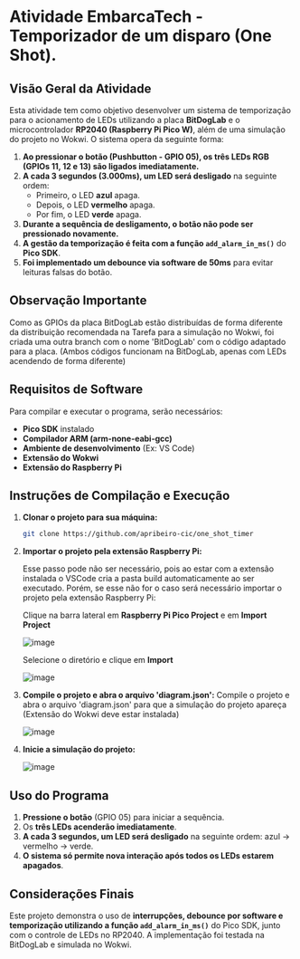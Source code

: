 # Atividade EmbarcaTech - Temporizador de um disparo (One Shot).

## Visão Geral da Atividade
Esta atividade tem como objetivo desenvolver um sistema de temporização para o acionamento de LEDs utilizando a placa **BitDogLab** e o microcontrolador **RP2040 (Raspberry Pi Pico W)**, além de uma simulação do projeto no Wokwi. O sistema opera da seguinte forma:

1. **Ao pressionar o botão (Pushbutton - GPIO 05), os três LEDs RGB (GPIOs 11, 12 e 13) são ligados imediatamente.**
2. **A cada 3 segundos (3.000ms), um LED será desligado** na seguinte ordem:
   - Primeiro, o LED **azul** apaga.
   - Depois, o LED **vermelho** apaga.
   - Por fim, o LED **verde** apaga.
3. **Durante a sequência de desligamento, o botão não pode ser pressionado novamente.**
4. **A gestão da temporização é feita com a função `add_alarm_in_ms()`** do **Pico SDK**.
5. **Foi implementado um debounce via software de 50ms** para evitar leituras falsas do botão.

## Observação Importante
Como as GPIOs da placa BitDogLab estão distribuídas de forma diferente da distribuição recomendada na Tarefa para a simulação no Wokwi, foi criada uma outra branch com o nome 'BitDogLab' com o código adaptado para a placa. (Ambos códigos funcionam na BitDogLab, apenas com LEDs acendendo de forma diferente)

## Requisitos de Software
Para compilar e executar o programa, serão necessários:
- **Pico SDK** instalado
- **Compilador ARM (arm-none-eabi-gcc)**
- **Ambiente de desenvolvimento** (Ex: VS Code)
- **Extensão do Wokwi**
- **Extensão do Raspberry Pi**

## Instruções de Compilação e Execução
1. **Clonar o projeto para sua máquina:**
   ```sh
   git clone https://github.com/apribeiro-cic/one_shot_timer
   ```
   
2. **Importar o projeto pela extensão Raspberry Pi:**
   
   Esse passo pode não ser necessário, pois ao estar com a extensão instalada o VSCode cria a pasta build automaticamente ao ser executado. Porém, se esse não for o caso será necessário importar o projeto pela extensão Raspberry Pi:

   Clique na barra lateral em **Raspberry Pi Pico Project** e em **Import Project**
   
   ![image](https://github.com/user-attachments/assets/8f9351c3-8030-4e3c-a6a5-49b07a4b3265)

   Selecione o diretório e clique em **Import**
   
   ![image](https://github.com/user-attachments/assets/f4ed807c-1d56-427f-a787-fa82fa97228d)

  
4. **Compile o projeto e abra o arquivo 'diagram.json':**
   Compile o projeto e abra o arquivo 'diagram.json' para que a simulação do projeto apareça (Extensão do Wokwi deve estar instalada)
   
   ![image](https://github.com/user-attachments/assets/df5065fd-3d22-4cc7-9c9a-d1b490441a59)

5. **Inicie a simulação do projeto:**
   
   ![image](https://github.com/user-attachments/assets/ffd057d6-7ed0-4d67-94a4-d9e8d186746c)


## Uso do Programa
1. **Pressione o botão** (GPIO 05) para iniciar a sequência.
2. Os **três LEDs acenderão imediatamente**.
3. **A cada 3 segundos, um LED será desligado** na seguinte ordem: azul → vermelho → verde.
4. **O sistema só permite nova interação após todos os LEDs estarem apagados**.

## Considerações Finais
Este projeto demonstra o uso de **interrupções, debounce por software e temporização utilizando a função `add_alarm_in_ms()`** do Pico SDK, junto com o controle de LEDs no RP2040. A implementação foi testada na BitDogLab e simulada no Wokwi.
